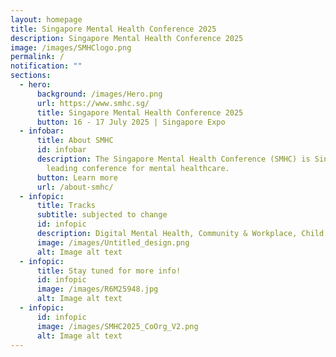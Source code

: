 ```yaml
---
layout: homepage
title: Singapore Mental Health Conference 2025
description: Singapore Mental Health Conference 2025
image: /images/SMHClogo.png
permalink: /
notification: ""
sections:
  - hero:
      background: /images/Hero.png
      url: https://www.smhc.sg/
      title: Singapore Mental Health Conference 2025
      button: 16 - 17 July 2025 | Singapore Expo
  - infobar:
      title: About SMHC
      id: infobar
      description: The Singapore Mental Health Conference (SMHC) is Singapore's
        leading conference for mental healthcare.
      button: Learn more
      url: /about-smhc/
  - infopic:
      title: Tracks
      subtitle: subjected to change
      id: infopic
      description: Digital Mental Health, Community & Workplace, Child & Youth, Elderly
      image: /images/Untitled_design.png
      alt: Image alt text
  - infopic:
      title: Stay tuned for more info!
      id: infopic
      image: /images/R6M25948.jpg
      alt: Image alt text
  - infopic:
      id: infopic
      image: /images/SMHC2025_CoOrg_V2.png
      alt: Image alt text
---
```

